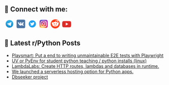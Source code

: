 ## 🔎 Connect with me:
[<img src="https://github.com/bullbesh/bullbesh/blob/main/images/Telegram.png" width="32" height="32" />](https://t.me/bullbesh)
[<img src="https://github.com/bullbesh/bullbesh/blob/main/images/VK.png" width="32" height="32" />](https://vk.com/bullbesh)
[<img src="https://github.com/bullbesh/bullbesh/blob/main/images/Twitter.png" width="32" height="32" />](https://twitter.com/bullbesh1)
[<img src="https://github.com/bullbesh/bullbesh/blob/main/images/Instagram.png" width="32" height="32" />](https://www.instagram.com/bullbesh)
[<img src="https://github.com/bullbesh/bullbesh/blob/main/images/Reddit.png" width="32" height="32" />](https://www.reddit.com/user/bullbesh)
[<img src="https://github.com/bullbesh/bullbesh/blob/main/images/YouTube.png" width="32" height="32" />](https://www.youtube.com/channel/UCtfjRs6uzgq5mfm8S06WTcg)

## 📕 Latest r/Python Posts
<!-- BLOG-POST-LIST:START -->
- [Playsmart: Put a end to writing unmaintainable E2E tests with Playwright](https://www.reddit.com/r/Python/comments/1j9g5r2/playsmart_put_a_end_to_writing_unmaintainable_e2e/)
- [UV or PyEnv for student python teaching / python installs &lpar;linux&rpar;](https://www.reddit.com/r/Python/comments/1j9g0ii/uv_or_pyenv_for_student_python_teaching_python/)
- [LambdaLabs: Create HTTP routes, lambdas and databases in runtime.](https://www.reddit.com/r/Python/comments/1j9fqu1/lambdalabs_create_http_routes_lambdas_and/)
- [We launched a serverless hosting option for Python apps.](https://www.reddit.com/r/Python/comments/1j9ffai/we_launched_a_serverless_hosting_option_for/)
- [Dbseeker project](https://www.reddit.com/r/Python/comments/1j9dg3w/dbseeker_project/)
<!-- BLOG-POST-LIST:END -->
